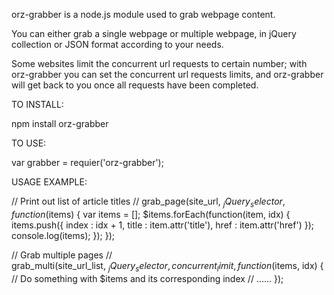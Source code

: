 orz-grabber is a node.js module used to grab webpage content. 

You can either grab a single webpage or multiple webpage, in jQuery collection or JSON format according to your needs.

Some websites limit the concurrent url requests to certain number; with orz-grabber you can set the concurrent url requests limits, and orz-grabber will get back to you once all requests have been completed. 

TO INSTALL:

npm install orz-grabber


TO USE:

var grabber = requier('orz-grabber');

USAGE EXAMPLE:

// Print out list of article titles
//
  grab_page(site_url, $_jQuery_selector, function($items) {
    var
      items = [];
    $items.forEach(function(item, idx) {
      items.push({
        index   : idx + 1,
        title   : item.attr('title'),
        href    : item.attr('href')
      });
      console.log(items);
    });
  });
  
// Grab multiple pages
//  
  grab_multi(site_url_list, $_jQuery_selector, concurrent_limit, function($items, idx) {
    // Do something with $items and its corresponding index
    // ......
  });
